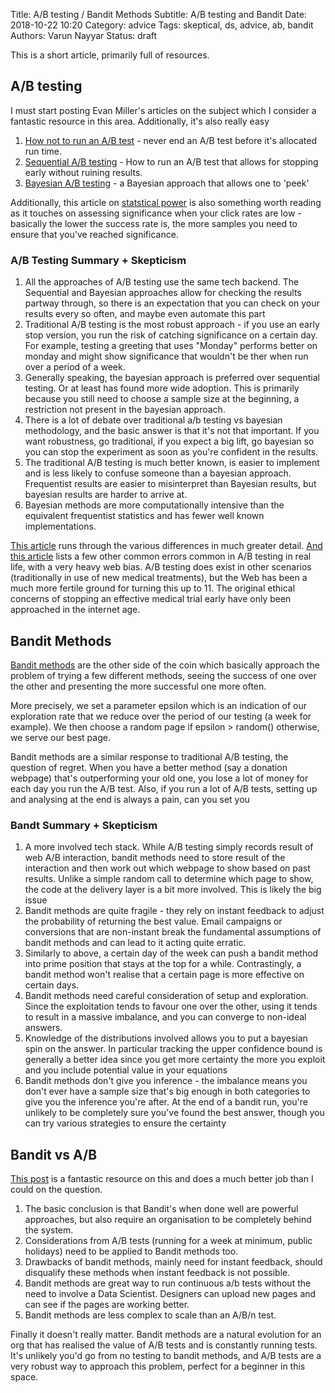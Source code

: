 Title: A/B testing / Bandit Methods
Subtitle: A/B testing and Bandit
Date: 2018-10-22 10:20
Category: advice
Tags: skeptical, ds, advice, ab, bandit
Authors: Varun Nayyar
Status: draft

This is a short article, primarily full of resources.

## A/B testing

I must start posting Evan Miller's articles on the subject which I consider a fantastic resource in this area. Additionally, it's also really easy 

1. [How not to run an A/B test](https://www.evanmiller.org/how-not-to-run-an-ab-test.html) - never end an A/B test before it's allocated run time.
2. [Sequential A/B testing](https://www.evanmiller.org/sequential-ab-testing.html) - How to run an A/B test that allows for stopping early without ruining results. 
3. [Bayesian A/B testing](https://www.evanmiller.org/bayesian-ab-testing.html) - a Bayesian approach that allows one to 'peek'

Additionally, this article on [statstical power](https://www.evanmiller.org/the-low-base-rate-problem.html) is also something worth reading as it touches on assessing significance when your click rates are low - basically the lower the success rate is, the more samples you need to ensure that you've reached significance.

### A/B Testing Summary + Skepticism

1. All the approaches of A/B testing use the same tech backend. The Sequential and Bayesian approaches allow for checking the results partway through, so there is an expectation that you can check on your results every so often, and maybe even automate this part
2. Traditional A/B testing is the most robust approach - if you use an early stop version, you run the risk of catching significance on a certain day. For example, testing a greeting that uses "Monday" performs better on monday and might show significance that wouldn't be ther when run over a period of a week.
3. Generally speaking, the bayesian approach is preferred over sequential testing. Or at least has found more wide adoption. This is primarily because you still need to choose a sample size at the beginning, a restriction not present in the bayesian approach.
4. There is a lot of debate over traditional a/b testing vs bayesian methodology, and the basic answer is that it's not that important. If you want robustness, go traditional, if you expect a big lift, go bayesian so you can stop the experiment as soon as you're confident in the results.
5. The traditional A/B testing is much better known, is easier to implement and is less likely to confuse someone than a bayesian approach. Frequentist results are easier to misinterpret than Bayesian results, but bayesian results are harder to arrive at.
6. Bayesian methods are more computationally intensive than the equivalent frequentist statistics and has fewer well known implementations. 

[This article](https://conversionxl.com/blog/bayesian-frequentist-ab-testing/) runs through the various differences in much greater detail.
[And this article](https://conversionxl.com/blog/12-ab-split-testing-mistakes-i-see-businesses-make-all-the-time/) lists a few other common errors common in A/B testing in real life, with a very heavy web bias. 
A/B testing does exist in other scenarios (traditionally in use of new medical treatments), but the Web has been a much more fertile ground for turning this up to 11. The original ethical concerns of stopping an effective medical trial early have only been approached in the internet age.

## Bandit Methods

[Bandit methods](https://lilianweng.github.io/lil-log/2018/01/23/the-multi-armed-bandit-problem-and-its-solutions.html) are the other side of the coin which basically approach the problem of trying a few different methods, seeing the success of one over the other and presenting the more successful one more often. 

More precisely, we set a parameter epsilon which is an indication of our exploration rate that we reduce over the period of our testing (a week for example). We then choose a random page if epsilon > random() otherwise, we serve our best page. 

Bandit methods are a similar response to traditional A/B testing, the question of regret. When you have a better method (say a donation webpage) that's outperforming your old one, you lose a lot of money for each day you run the A/B test. Also, if you run a lot of A/B tests, setting up and analysing at the end is always a pain, can you set you

### Bandt Summary + Skepticism

1. A more involved tech stack. While A/B testing simply records result of web A/B interaction, bandit methods need to store result of the interaction and then work out which webpage to show based on past results. Unlike a simple random call to determine which page to show, the code at the delivery layer is a bit more involved. This is likely the big issue
2. Bandit methods are quite fragile - they rely on instant feedback to adjust the probability of returning the best value. Email campaigns or conversions that are non-instant break the fundamental assumptions of bandit methods and can lead to it acting quite erratic.
3. Similarly to above, a certain day of the week can push a bandit method into prime position that stays at the top for a while. Contrastingly, a bandit method won't realise that a certain page is more effective on certain days. 
4. Bandit methods need careful consideration of setup and exploration. Since the exploitation tends to favour one over the other, using it tends to result in a massive imbalance, and you can converge to non-ideal answers.
5. Knowledge of the distributions involved allows you to put a bayesian spin on the answer. In particular tracking the upper confidence bound is generally a better idea since you get more certainty the more you exploit and you include potential value in your equations
6. Bandit methods don't give you inference - the imbalance means you don't ever have a sample size that's big enough in both categories to give you the inference you're after. At the end of a bandit run, you're unlikely to be completely sure you've found the best answer, though you can try various strategies to ensure the certainty

## Bandit vs A/B

[This post](https://conversionxl.com/blog/bandit-tests/) is a fantastic resource on this and does a much better job than I could on the question.

1. The basic conclusion is that Bandit's when done well are powerful approaches, but also require an organisation to be completely behind the system. 
2. Considerations from A/B tests (running for a week at minimum, public holidays) need to be applied to Bandit methods too.
3. Drawbacks of bandit methods, mainly need for instant feedback, should disqualify these methods when instant feedback is not possible.
3. Bandit methods are great way to run continuous a/b tests without the need to involve a Data Scientist. Designers can upload new pages and can see if the pages are working better.
4. Bandit methods are less complex to scale than an A/B/n test.

Finally it doesn't really matter. Bandit methods are a natural evolution for an org that has realised the value of A/B tests and is constantly running tests. It's unlikely you'd go from no testing to bandit methods, and A/B tests are a very robust way to approach this problem, perfect for a beginner in this space.